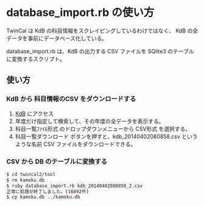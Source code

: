 # database_import.rb の使い方

TwinCal は KdB の科目情報をスクレイピングしているわけではなく、
KdB の全データを事前にデータベース化している。

database_import.rb は、KdB の出力する CSV ファイルを SQlite3 のテーブルに変換するスクリプト。

## 使い方

### KdB から 科目情報のCSV をダウンロードする

1. [KdB](https://kdb.tsukuba.ac.jp/) にアクセス
2. 年度だけ指定して検索して、その年度の全データを表示する。
3. 科目一覧ﾌｧｲﾙ形式 のドロップダウンメニューから CSV形式 を選択する。
4. 科目一覧ダウンロード ボタンを押すと、kdb_20140402080858.csv というような名前 CSV ファイルをダウンロードできる。

### CSV から DB のテーブルに変換する

```sh
$ cd twincal2/tool
$ rm kamoku.db
$ ruby database_import.rb kdb_20140402080858_2.csv
正常に処理が終了しました。(16892件)
$ cp kamoku.db ../kamoku.db
```
